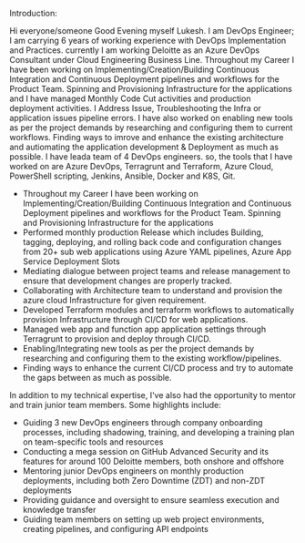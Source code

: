 Introduction:

Hi everyone/someone Good Evening myself Lukesh. I am DevOps Engineer; I am carrying 6 years of working experience with DevOps Implementation and Practices. currently I am working Deloitte as an Azure DevOps Consultant under Cloud Engineering Business Line.
Throughout my Career I have been working on Implementing/Creation/Building Continuous Integration and Continuous Deployment pipelines and workflows for the Product Team. Spinning and Provisioning Infrastructure for the applications and I have managed Monthly Code Cut activities and production deployment activities. I Address Issue, Troubleshooting the Infra or application issues pipeline errors. I have also worked on enabling new tools as per the project demands by researching and configuring them to current workflows. Finding ways to imrove and enhance the existing architecture and autiomating the application development & Deployment as much as possible. I have leada team of 4 DevOps engineers. so, the tools that I have worked on are Azure DevOps, Terragrunt and Terraform, Azure Cloud, PowerShell scripting, Jenkins, Ansible, Docker and K8S, Git.

*	Throughout my Career I have been working on Implementing/Creation/Building Continuous Integration and Continuous Deployment pipelines and workflows for the Product Team. Spinning and Provisioning Infrastructure for the applications 
*	Performed monthly production Release which includes Building, tagging, deploying, and rolling back code and configuration changes from 20+ sub web applications using Azure YAML pipelines, Azure App Service Deployment Slots
*	Mediating dialogue between project teams and release management to ensure that development changes are properly tracked.
*	Collaborating with Architecture team to understand and provision the azure cloud Infrastructure for given requirement.
*	Developed Terraform modules and terraform workflows to automatically provision Infrastructure through CI/CD for web applications.
*	Managed web app and function app application settings through Terragrunt to provision and deploy through CI/CD.
*	Enabling/Integrating new tools as per the project demands by researching and configuring them to the existing workflow/pipelines.
*	Finding ways to enhance the current CI/CD process and try to automate the gaps between as much as possible.

In addition to my technical expertise, I've also had the opportunity to mentor and train junior team members. Some highlights include:
*	Guiding 3 new DevOps engineers through company onboarding processes, including shadowing, training, and developing a training plan on team-specific tools and resources
*	Conducting a mega session on GitHub Advanced Security and its features for around 100 Deloitte members, both onshore and offshore
*	Mentoring junior DevOps engineers on monthly production deployments, including both Zero Downtime (ZDT) and non-ZDT deployments
*	Providing guidance and oversight to ensure seamless execution and knowledge transfer
*	Guiding team members on setting up web project environments, creating pipelines, and configuring API endpoints



